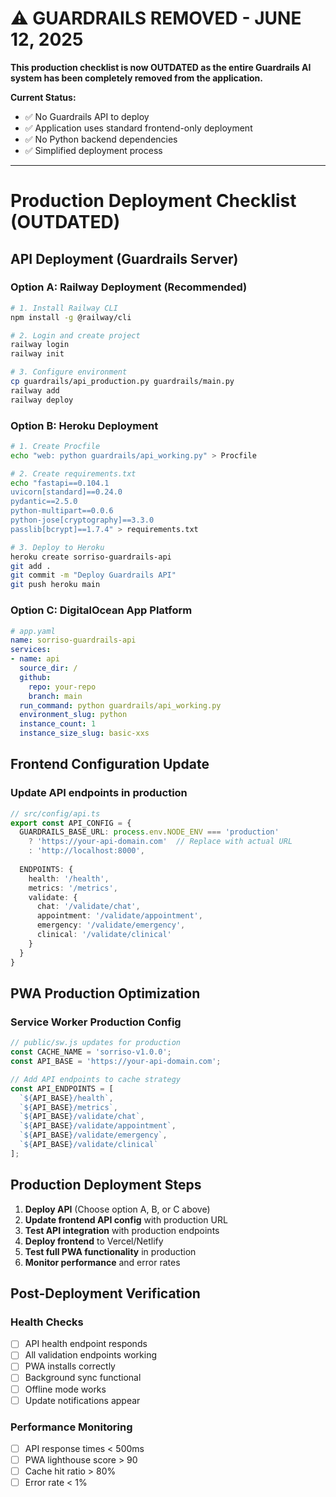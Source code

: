 # ⚠️ **GUARDRAILS REMOVED - JUNE 12, 2025**

**This production checklist is now OUTDATED as the entire Guardrails AI system has been completely removed from the application.**

**Current Status:**
- ✅ No Guardrails API to deploy
- ✅ Application uses standard frontend-only deployment
- ✅ No Python backend dependencies
- ✅ Simplified deployment process

---

# Production Deployment Checklist (OUTDATED)

## API Deployment (Guardrails Server)

### Option A: Railway Deployment (Recommended)
```bash
# 1. Install Railway CLI
npm install -g @railway/cli

# 2. Login and create project
railway login
railway init

# 3. Configure environment
cp guardrails/api_production.py guardrails/main.py
railway add
railway deploy
```

### Option B: Heroku Deployment
```bash
# 1. Create Procfile
echo "web: python guardrails/api_working.py" > Procfile

# 2. Create requirements.txt
echo "fastapi==0.104.1
uvicorn[standard]==0.24.0
pydantic==2.5.0
python-multipart==0.0.6
python-jose[cryptography]==3.3.0
passlib[bcrypt]==1.7.4" > requirements.txt

# 3. Deploy to Heroku
heroku create sorriso-guardrails-api
git add .
git commit -m "Deploy Guardrails API"
git push heroku main
```

### Option C: DigitalOcean App Platform
```yaml
# app.yaml
name: sorriso-guardrails-api
services:
- name: api
  source_dir: /
  github:
    repo: your-repo
    branch: main
  run_command: python guardrails/api_working.py
  environment_slug: python
  instance_count: 1
  instance_size_slug: basic-xxs
```

## Frontend Configuration Update

### Update API endpoints in production
```typescript
// src/config/api.ts
export const API_CONFIG = {
  GUARDRAILS_BASE_URL: process.env.NODE_ENV === 'production' 
    ? 'https://your-api-domain.com'  // Replace with actual URL
    : 'http://localhost:8000',
  
  ENDPOINTS: {
    health: '/health',
    metrics: '/metrics',
    validate: {
      chat: '/validate/chat',
      appointment: '/validate/appointment', 
      emergency: '/validate/emergency',
      clinical: '/validate/clinical'
    }
  }
}
```

## PWA Production Optimization

### Service Worker Production Config
```javascript
// public/sw.js updates for production
const CACHE_NAME = 'sorriso-v1.0.0';
const API_BASE = 'https://your-api-domain.com';

// Add API endpoints to cache strategy
const API_ENDPOINTS = [
  `${API_BASE}/health`,
  `${API_BASE}/metrics`,
  `${API_BASE}/validate/chat`,
  `${API_BASE}/validate/appointment`,
  `${API_BASE}/validate/emergency`,
  `${API_BASE}/validate/clinical`
];
```

## Production Deployment Steps

1. **Deploy API** (Choose option A, B, or C above)
2. **Update frontend API config** with production URL
3. **Test API integration** with production endpoints
4. **Deploy frontend** to Vercel/Netlify
5. **Test full PWA functionality** in production
6. **Monitor performance** and error rates

## Post-Deployment Verification

### Health Checks
- [ ] API health endpoint responds
- [ ] All validation endpoints working
- [ ] PWA installs correctly
- [ ] Background sync functional
- [ ] Offline mode works
- [ ] Update notifications appear

### Performance Monitoring
- [ ] API response times < 500ms
- [ ] PWA lighthouse score > 90
- [ ] Cache hit ratio > 80%
- [ ] Error rate < 1%
